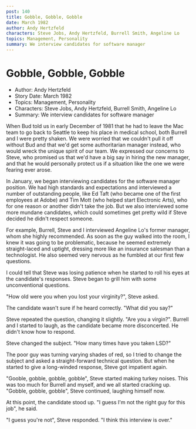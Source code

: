 ```yaml
---
post: 140
title: Gobble, Gobble, Gobble
date: March 1982
author: Andy Hertzfeld
characters: Steve Jobs, Andy Hertzfeld, Burrell Smith, Angeline Lo
topics: Management, Personality
summary: We interview candidates for software manager
---
```


# Gobble, Gobble, Gobble
* Author: Andy Hertzfeld
* Story Date: March 1982
* Topics: Management, Personality
* Characters: Steve Jobs, Andy Hertzfeld, Burrell Smith, Angeline Lo
* Summary: We interview candidates for software manager

When Bud told us in early December of 1981 that he had to leave the Mac team to go back to Seattle to keep his place in medical school, both Burrell and I were pretty shaken.  We were worried that we couldn't pull it off without Bud and that we'd get some authoritarian manager instead, who would wreck the unique spirit of our team.  We expressed our concerns to Steve, who promised us that we'd have a big say in hiring the new manager, and that he would personally protect us if a situation like the one we were fearing ever arose.

In January, we began interviewing candidates for the software manager position.   We had high standards and expectations and interviewed a number of outstanding people, like Ed Taft (who became one of the first employees at Adobe) and Tim Mott (who helped start Electronic Arts), who for one reason or another didn't take the job.  But we also interviewed some more mundane candidates, which could sometimes get pretty wild if Steve decided he didn't respect someone.

For example, Burrell, Steve and I interviewed Angeline Lo's former manager, whom she highly recommended.  As soon as the guy walked into the room, I knew it was going to be problematic, because he seemed extremely straight-laced and uptight, dressing more like an insurance salesman than a technologist.  He also seemed very nervous as he fumbled at our first few questions.

I could tell that Steve was losing patience when he started to roll his eyes at the candidate's responses.  Steve began to grill him with some unconventional questions.

"How old were you when you lost your virginity?", Steve asked.

The candidate wasn't sure if he heard correctly.  "What did you say?"

Steve repeated the question, changing it slightly. "Are you a virgin?".  Burrell and I started to laugh, as the candidate became more disconcerted.  He didn't know how to respond.

Steve changed the subject.  "How many times have you taken LSD?"

The poor guy was turning varying shades of red, so I tried to change the subject and asked a straight-forward technical question.  But when he started to give a long-winded response, Steve got impatient again.

"Gooble, gobble, gobble, gobble",  Steve started making turkey noises.  This was too much for Burrell and myself, and we all started cracking up.  "Gobble, gobble, gobble", Steve continued, laughing himself now.

At this point, the candidate stood up.  "I guess I'm not the right guy for this job", he said.  

"I guess you're not", Steve responded.  "I think this interview is over."